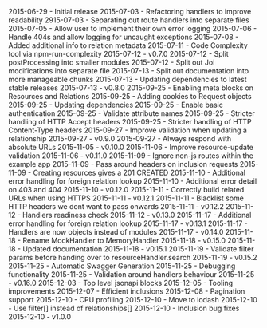 2015-06-29 - Initial release
2015-07-03 - Refactoring handlers to improve readability
2915-07-03 - Separating out route handlers into separate files
2015-07-05 - Allow user to implement their own error logging
2015-07-06 - Handle 404s and allow logging for uncaught exceptions
2015-07-08 - Added additional info to relation metadata
2015-07-11 - Code Complexity tool via npm-run-complexity
2015-07-12 - v0.7.0
2015-07-12 - Split postProcessing into smaller modules
2015-07-12 - Split out Joi modifications into separate file
2015-07-13 - Split out documentation into more manageable chunks
2015-07-13 - Updating dependencies to latest stable releases
2015-07-13 - v0.8.0
2015-09-25 - Enabling meta blocks on Resources and Relations
2015-09-25 - Adding cookies to Request objects
2015-09-25 - Updating dependencies
2015-09-25 - Enable basic authentication
2015-09-25 - Validate attribute names
2015-09-25 - Stricter handling of HTTP Accept headers
2015-09-25 - Stricter handling of HTTP Content-Type headers
2015-09-27 - Improve validation when updating a relationship
2015-09-27 - v0.9.0
2015-09-27 - Always respond with absolute URLs
2015-11-05 - v0.10.0
2015-11-06 - Improve resource-update validation
2015-11-06 - v0.11.0
2015-11-09 - Ignore non-js routes within the example app
2015-11-09 - Pass around headers on inclusion requests
2015-11-09 - Creating resources gives a 201 CREATED
2015-11-10 - Additional error handling for foreign relation lookup
2015-11-10 - Additional error detail on 403 and 404
2015-11-10 - v0.12.0
2015-11-11 - Correctly build related URLs when using HTTPS
2015-11-11 - v0.12.1
2015-11-11 - Blacklist some HTTP headers we dont want to pass onwards
2015-11-11 - v0.12.2
2015-11-12 - Handlers readiness check
2015-11-12 - v0.13.0
2015-11-17 - Additional error handling for foreign relation lookup
2015-11-17 - v0.13.1
2015-11-17 - Handlers are now objects instead of modules
2015-11-17 - v0.14.0
2015-11-18 - Rename MockHandler to MemoryHandler
2015-11-18 - v0.15.0
2015-11-18 - Updated documentation
2015-11-18 - v0.15.1
2015-11-19 - Validate filter params before handing over to resourceHandler.search
2015-11-19 - v0.15.2
2015-11-25 - Automatic Swagger Generation
2015-11-25 - Debugging functionality
2015-11-25 - Validation around handlers behaviour
2015-11-25 - v0.16.0
2015-12-03 - Top level jsonapi blocks
2015-12-05 - Tooling improvements
2015-12-07 - Efficient inclusions
2015-12-08 - Pagination support
2015-12-10 - CPU profiling
2015-12-10 - Move to lodash
2015-12-10 - Use filter[] instead of relationships[]
2015-12-10 - Inclusion bug fixes
2015-12-10 - v1.0.0
